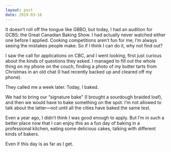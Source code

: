 ```yaml
---
layout: post
date: 2019-03-16
---
```


It doesn’t roll off the tongue like GBBO, but today, I had an audition for GCBS: the Great Canadian Baking Show. I had actually never watched either one before I applied. Cooking competitions aren’t fun for me; I’m always seeing the mistakes people make. So if I think I can do it, why not find out?

I saw the call for applications on CBC, and I went looking, first just curious about the kinds of questions they asked. I managed to fill out the whole thing on my phone on the couch, finding a photo of my butter tarts from Christmas in an old chat (I had recently backed up and cleared off my phone).

They called me a week later. Today, I baked. 

We had to bring our “signature bake” (I brought a sourdough braided loaf), and then we would have to bake something on the spot. I’m not allowed to talk about the latter—not until all the cities have baked the same test.

Even a year ago, I didn’t think I was good enough to apply. But I’m in such a better place now that I can enjoy this as a fun day of baking in a professional kitchen, eating some delicious cakes, talking with different kinds of bakers. 

Even if this day is as far as I get. 
